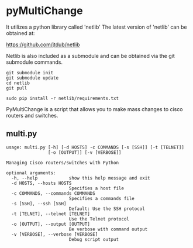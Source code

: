 pyMultiChange
=============

It utilizes a python library called 'netlib' The latest version of 'netlib' can be obtained at:

https://github.com/jtdub/netlib

Netlib is also included as a submodule and can be obtained via the git
submodule commands.

    git submodule init
    git submodule update
    cd netlib
    git pull

    sudo pip install -r netlib/requirements.txt

PyMultiChange is a script that allows you to make mass changes to cisco routers and switches.

## multi.py

```
usage: multi.py [-h] [-d HOSTS] -c COMMANDS [-s [SSH]] [-t [TELNET]]
                [-o [OUTPUT]] [-v [VERBOSE]]

Managing Cisco routers/switches with Python

optional arguments:
  -h, --help            show this help message and exit
  -d HOSTS, --hosts HOSTS
                        Specifies a host file
  -c COMMANDS, --commands COMMANDS
                        Specifies a commands file
  -s [SSH], --ssh [SSH]
                        Default: Use the SSH protocol
  -t [TELNET], --telnet [TELNET]
                        Use the Telnet protocol
  -o [OUTPUT], --output [OUTPUT]
                        Be verbose with command output
  -v [VERBOSE], --verbose [VERBOSE]
                        Debug script output
```
